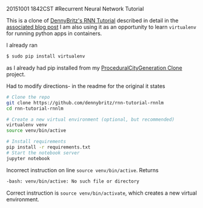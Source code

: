 20151001 1842CST
#Recurrent Neural Network Tutorial

This is a clone of [DennyBritz's RNN Tutorial](https://github.com/dennybritz/rnn-tutorial-rnnlm) described in detail in the [associated blog post](http://www.wildml.com/2015/09/recurrent-neural-networks-tutorial-part-2-implementing-a-language-model-rnn-with-python-numpy-and-theano/)
I am also using it as an opportunity to learn `virtualenv` for running python apps in containers. 

I already ran
```bash
$ sudo pip install virtualenv
```
as I already had pip installed from my [ProceduralCityGeneration Clone](https://github.com/pscheyer/ProceduralCityGeneration) project.

Had to modify directions- in the readme for the original it states

```bash
# Clone the repo
git clone https://github.com/dennybritz/rnn-tutorial-rnnlm
cd rnn-tutorial-rnnlm

# Create a new virtual environment (optional, but recommended)
virtualenv venv
source venv/bin/active

# Install requirements
pip install -r requirements.txt
# Start the notebook server
jupyter notebook
```

Incorrect instruction on line `source venv/bin/active`. Returns 
```bash
-bash: venv/bin/active: No such file or directory
```

Correct instruction is `source venv/bin/activate`, which creates a new virtual environment.